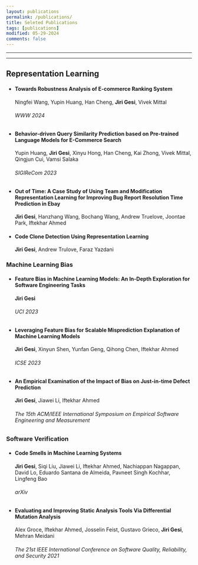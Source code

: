 ```yaml
---
layout: publications
permalink: /publications/
title: Seleted Publications
tags: [publications]
modified: 05-29-2024
comments: false
---
```

________
_______


## Representation Learning 

* #### Towards Robustness Analysis of E-commerce Ranking System
  Ningfei Wang, Yupin Huang, Han Cheng, **Jiri Gesi**, Vivek Mittal
  ###### WWW 2024

* #### Behavior-driven Query Similarity Prediction based on Pre-trained Language Models for E-Commerce Search
  Yupin Huang, **Jiri Gesi**, Xinyu Hong, Han Cheng, Kai Zhong, Vivek Mittal, Qingjun Cui, Vamsi Salaka
  ###### SIGIReCom 2023
  
* #### Out of Time: A Case Study of Using Team and Modification Representation Learning for Improving Bug Report Resolution Time Prediction in Ebay
  **Jiri Gesi**, Hanzhang Wang, Bochang Wang, Andrew Truelove, Joontae Park, Iftekhar Ahmed
  
* #### Code Clone Detection Using Representation Learning
  **Jiri Gesi**, Andrew Trulove, Faraz Yazdani
  
### Machine Learning Bias

* #### Feature Bias in Machine Learning Models: An In-Depth Exploration for Software Engineering Tasks
  **Jiri Gesi**
  ###### UCI 2023

* #### Leveraging Feature Bias for Scalable Misprediction Explanation of Machine Learning Models
  **Jiri Gesi**, Xinyun Shen, Yunfan Geng, Qihong Chen, Iftekhar Ahmed
  ###### ICSE 2023

* #### An Empirical Examination of the Impact of Bias on Just-in-time Defect Prediction
  **Jiri Gesi**, Jiawei Li, Iftekhar Ahmed
  ###### The 15th ACM/IEEE International Symposium on Empirical Software Engineering and Measurement


### Software Verification

* #### Code Smells in Machine Learning Systems
  **Jiri Gesi**, Siqi Liu, Jiawei Li, Iftekhar Ahmed, Nachiappan Nagappan, David Lo, Eduardo Santana de Almeida, Pavneet Singh Kochhar, Lingfeng Bao
  ###### arXiv
  
* #### Evaluating and Improving Static Analysis Tools Via Differential Mutation Analysis
  Alex Groce, Iftekhar Ahmed, Josselin Feist, Gustavo Grieco, **Jiri Gesi**, Mehran Meidani
  ###### The 21st IEEE International Conference on Software Quality, Reliability, and Security 2021
